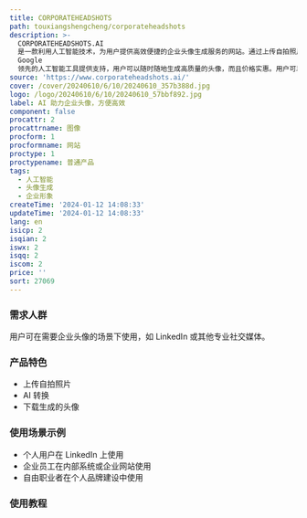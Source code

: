```yaml
---
title: CORPORATEHEADSHOTS
path: touxiangshengcheng/corporateheadshots
description: >-
  CORPORATEHEADSHOTS.AI
  是一款利用人工智能技术，为用户提供高效便捷的企业头像生成服务的网站。通过上传自拍照片，用户可以在不费力、不花大价钱的情况下获得专业的企业头像。该产品由
  Google
  领先的人工智能工具提供支持，用户可以随时随地生成高质量的头像，而且价格实惠。用户可以选择不同的套餐，享受不同数量和风格的头像生成服务。同时，该产品也提供常见问题解答，保障数据隐私，以及用户条款等相关信息。
source: 'https://www.corporateheadshots.ai/'
cover: /cover/20240610/6/10/20240610_357b388d.jpg
logo: /logo/20240610/6/10/20240610_57bbf892.jpg
label: AI 助力企业头像，方便高效
component: false
procattr: 2
procattrname: 图像
procform: 1
procformname: 网站
proctype: 1
proctypename: 普通产品
tags:
  - 人工智能
  - 头像生成
  - 企业形象
createTime: '2024-01-12 14:08:33'
updateTime: '2024-01-12 14:08:33'
lang: en
isicp: 2
isqian: 2
iswx: 2
isqq: 2
iscom: 2
price: ''
sort: 27069
---
```




### 需求人群
用户可在需要企业头像的场景下使用，如 LinkedIn 或其他专业社交媒体。

### 产品特色
* 上传自拍照片
* AI 转换
* 下载生成的头像

### 使用场景示例
* 个人用户在 LinkedIn 上使用
* 企业员工在内部系统或企业网站使用
* 自由职业者在个人品牌建设中使用

### 使用教程


  
